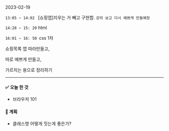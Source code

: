 2023-02-19

`13:05 ~ 14:02 `  [쇼핑앱]지우는 거 빼고 구현함. `강의 보고 다시 예쁘게 만들예정`

`14:28 ~ 15: 20` html

`16:01 ~ 16: 50 `css 1차



쇼핑목록 앱 따라만들고,

따로 예쁘게 만들고,

가르치는 용으로 정리하기

---



#### :white_check_mark: 오늘 한 것

* 브라우저 101

#### :thinking: 계획

* 클래스명 어떻게 짓는게 좋은가?